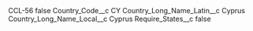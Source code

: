 <?xml version="1.0" encoding="UTF-8"?>
<CustomMetadata xmlns="http://soap.sforce.com/2006/04/metadata" xmlns:xsi="http://www.w3.org/2001/XMLSchema-instance" xmlns:xsd="http://www.w3.org/2001/XMLSchema">
    <label>CCL-56</label>
    <protected>false</protected>
    <values>
        <field>Country_Code__c</field>
        <value xsi:type="xsd:string">CY</value>
    </values>
    <values>
        <field>Country_Long_Name_Latin__c</field>
        <value xsi:type="xsd:string">Cyprus</value>
    </values>
    <values>
        <field>Country_Long_Name_Local__c</field>
        <value xsi:type="xsd:string">Cyprus</value>
    </values>
    <values>
        <field>Require_States__c</field>
        <value xsi:type="xsd:boolean">false</value>
    </values>
</CustomMetadata>
